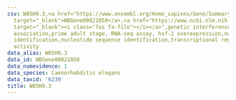 ```yaml
---
csv: W05H9.3,<a href="https://www.ensembl.org/Homo_sapiens/Gene/Summary?db=core;g=WBGene00021050"
  target="_blank">WBGene00021050</a>,<a href="https://www.ncbi.nlm.nih.gov/pubmed/30894454"
  target="_blank"><i class="fas fa-file"></i></a>",genetic interference,functional
  association,prime adult stage, RNA-seq assay, hsf-1 overexpression,nucleotide sequence
  identification,nucleotide sequence identification,transcriptional regulation,up-regulates
  activity
data_alias: W05H9.3
data_id: WBGene00021050
data_numevidence: 1
data_species: Caenorhabditis elegans
data_taxid: '6239'
title: W05H9.3
---
```

